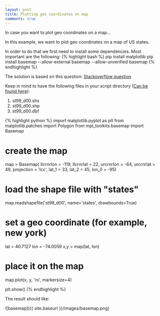 ```yaml
---
layout: post
title: Plotting geo coordinates on map
comments: true
---
```


In case you want to plot geo coordinates on a map...

In this example, we want to plot geo coordinates on a map of US states.

In order to do that we first need to install some dependencies. Most important are the following:
{% highlight bash %}
pip install matplotlib
pip install basemap --allow-external basemap --allow-unverified basemap
{% endhighlight %}

The solution is based on this question: [Stackoverflow question](http://stackoverflow.com/questions/7586384/color-states-with-pythons-matplotlib-basemap)

Keep in mind to have the following files in your script directory ([Can be found here](https://github.com/matplotlib/basemap/tree/master/examples)):

1. st99_d00.shx
2. st99_d00.shp
3. st99_d00.dbf

{% highlight python %}
import matplotlib.pyplot as plt
from matplotlib.patches import Polygon
from mpl_toolkits.basemap import Basemap

# create the map
map = Basemap(
	llcrnrlon = -119, llcrnrlat = 22, urcrnrlon = -64, 
	urcrnrlat = 49, projection = 'lcc', lat_1 = 33, 
	lat_2 = 45, lon_0 = -95)

# load the shape file with "states"
map.readshapefile('st99_d00', name='states', drawbounds=True)

# set a geo coordinate (for example, new york)
lat = 40.7127
lon = -74.0059
x,y = map(lat, lon)

# place it on the map
map.plot(x, y, 'ro', markersize=4)

plt.show()
{% endhighlight %}

The result should like:

![basemap]({{ site.baseurl }}/images/basemap.png)









